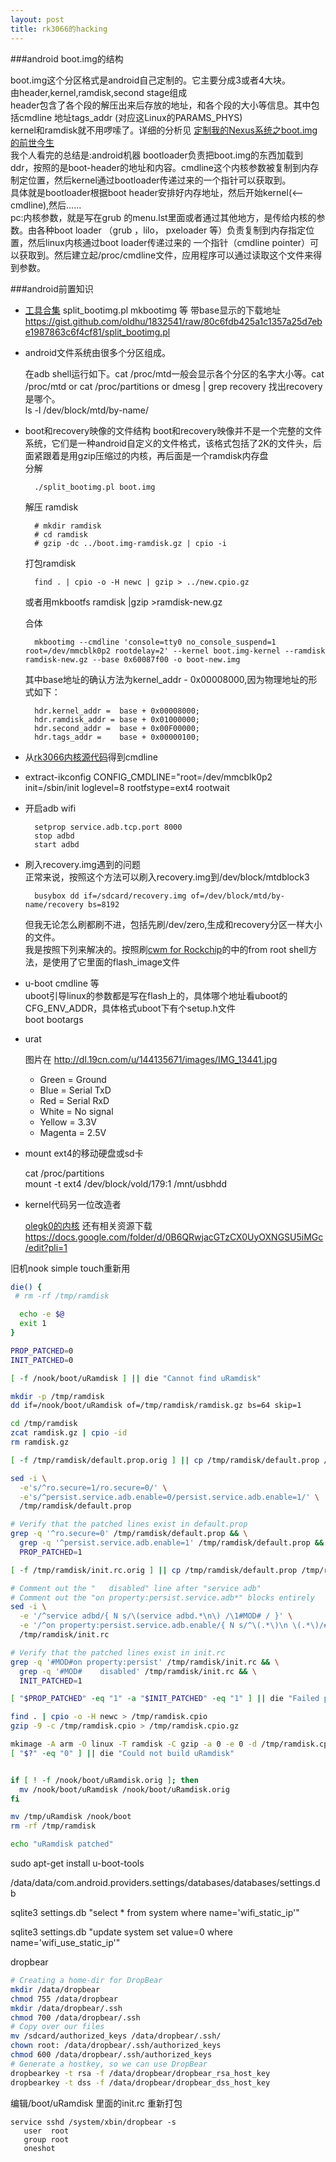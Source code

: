 ```yaml
---
layout: post
title: rk3066的hacking
---
```


###android boot.img的结构

boot.img这个分区格式是android自己定制的。它主要分成3或者4大块。  
由header,kernel,ramdisk,second stage组成  
header包含了各个段的解压出来后存放的地址，和各个段的大小等信息。其中包括cmdline 地址tags_addr (对应这Linux的PARAMS_PHYS)  
kernel和ramdisk就不用啰嗦了。详细的分析见 [定制我的Nexus系统之boot.img的前世今生]  
我个人看完的总结是:android机器 bootloader负责把boot.img的东西加载到ddr，按照的是boot-header的地址和内容。cmdline这个内核参数被复制到内存制定位置，然后kernel通过bootloader传递过来的一个指针可以获取到。  
具体就是bootloader根据boot header安排好内存地址，然后开始kernel(<--cmdline),然后......  
pc:内核参数，就是写在grub 的menu.lst里面或者通过其他地方，是传给内核的参数。由各种boot loader （grub ，lilo， pxeloader 等）负责复制到内存指定位置，然后linux内核通过boot loader传递过来的 一个指针（cmdline pointer）可以获取到。然后建立起/proc/cmdline文件，应用程序可以通过读取这个文件来得到参数。  


###android前置知识

* [工具合集] split_bootimg.pl mkbootimg 等 带base显示的下载地址 https://gist.github.com/oldhu/1832541/raw/80c6fdb425a1c1357a25d7ebe1987863c6f4cf81/split_bootimg.pl

* android文件系统由很多个分区组成。

	在adb shell运行如下。cat /proc/mtd一般会显示各个分区的名字大小等。cat /proc/mtd or cat /proc/partitions or dmesg | grep recovery 找出recovery是哪个。  
	ls -l  /dev/block/mtd/by-name/

* boot和recovery映像的文件结构
	boot和recovery映像并不是一个完整的文件系统，它们是一种android自定义的文件格式，该格式包括了2K的文件头，后面紧跟着是用gzip压缩过的内核，再后面是一个ramdisk内存盘  
	分解

	    ./split_bootimg.pl boot.img

	解压 ramdisk

	    # mkdir ramdisk  
	    # cd ramdisk  
	    # gzip -dc ../boot.img-ramdisk.gz | cpio -i

	打包ramdisk

	    find . | cpio -o -H newc | gzip > ../new.cpio.gz

	或者用mkbootfs ramdisk |gzip >ramdisk-new.gz

	合体

	    mkbootimg --cmdline 'console=tty0 no_console_suspend=1 root=/dev/mmcblk0p2 rootdelay=2' --kernel boot.img-kernel --ramdisk ramdisk-new.gz --base 0x60087f00 -o boot-new.img

	其中base地址的确认方法为kernel_addr - 0x00008000,因为物理地址的形式如下：

	    hdr.kernel_addr =  base + 0x00008000;
	    hdr.ramdisk_addr = base + 0x01000000;
	    hdr.second_addr =  base + 0x00F00000;
	    hdr.tags_addr =    base + 0x00000100;


* 从[rk3066内核源代码]得到cmdline

* extract-ikconfig
	CONFIG_CMDLINE="root=/dev/mmcblk0p2 init=/sbin/init loglevel=8 rootfstype=ext4 rootwait

* 开启adb wifi

	    setprop service.adb.tcp.port 8000  
	    stop adbd  
	    start adbd

* 刷入recovery.img遇到的问题  
	正常来说，按照这个方法可以刷入recovery.img到/dev/block/mtdblock3

	    busybox dd if=/sdcard/recovery.img of=/dev/block/mtd/by-name/recovery bs=8192

	但我无论怎么刷都刷不进，包括先刷/dev/zero,生成和recovery分区一样大小的文件。  
	我是按照下列来解决的。按照刷[cwm for Rockchip]的中的from root shell方法，是使用了它里面的flash_image文件

* u-boot cmdline 等  
	uboot引导linux的参数都是写在flash上的，具体哪个地址看uboot的CFG_ENV_ADDR，具体格式uboot下有个setup.h文件  
	boot bootargs

* urat 

	图片在 http://dl.19cn.com/u/144135671/images/IMG_13441.jpg

	* Green = Ground  
	* Blue = Serial TxD  
	* Red = Serial RxD  
	* White = No signal  
	* Yellow = 3.3V  
	* Magenta = 2.5V   

* mount ext4的移动硬盘或sd卡

	cat /proc/partitions  
	mount -t ext4 /dev/block/vold/179:1 /mnt/usbhdd

* kernel代码另一位改造者

	[olegk0的内核] 还有相关资源下载 https://docs.google.com/folder/d/0B6QRwjacGTzCX0UyOXNGSU5iMGc/edit?pli=1
	

[如何解包／编辑／打包boot.img文件]: http://www.cnblogs.com/shenhaocn/archive/2010/05/25/1743704.html
[rk3066内核源代码]: https://github.com/AndrewDB/rk3066-kernel
[工具合集]: http://code.google.com/p/zen-droid/downloads/list
[定制我的Nexus系统之boot.img的前世今生]: http://blog.csdn.net/ttxgz/article/details/7742696
[linux下的rk3066 adb]: http://www.rikomagic.co.uk/forum/viewtopic.php?f=9&t=4080
[cwm for Rockchip]: http://androtab.info/clockworkmod/rockchip/install/
[olegk0的内核]: https://github.com/olegk0/rk3066-kernel

旧机nook simple touch重新用
```bash
die() {
 # rm -rf /tmp/ramdisk

  echo -e $@
  exit 1
}

PROP_PATCHED=0
INIT_PATCHED=0

[ -f /nook/boot/uRamdisk ] || die "Cannot find uRamdisk"

mkdir -p /tmp/ramdisk
dd if=/nook/boot/uRamdisk of=/tmp/ramdisk/ramdisk.gz bs=64 skip=1

cd /tmp/ramdisk
zcat ramdisk.gz | cpio -id
rm ramdisk.gz

[ -f /tmp/ramdisk/default.prop.orig ] || cp /tmp/ramdisk/default.prop /tmp/ramdisk/default.prop.orig

sed -i \
  -e's/^ro.secure=1/ro.secure=0/' \
  -e's/^persist.service.adb.enable=0/persist.service.adb.enable=1/' \
  /tmp/ramdisk/default.prop

# Verify that the patched lines exist in default.prop
grep -q '^ro.secure=0' /tmp/ramdisk/default.prop && \
  grep -q '^persist.service.adb.enable=1' /tmp/ramdisk/default.prop && \
  PROP_PATCHED=1

[ -f /tmp/ramdisk/init.rc.orig ] || cp /tmp/ramdisk/default.prop /tmp/ramdisk/init.rc.orig

# Comment out the "   disabled" line after "service adb" 
# Comment out the "on property:persist.service.adb*" blocks entirely
sed -i \
  -e '/^service adbd/{ N s/\(service adbd.*\n\) /\1#MOD# / }' \
  -e '/^on property:persist.service.adb.enable/{ N s/^\(.*\)\n \(.*\)/#MOD#\1\n#MOD# \2/}' \
  /tmp/ramdisk/init.rc

# Verify that the patched lines exist in init.rc
grep -q '#MOD#on property:persist' /tmp/ramdisk/init.rc && \
  grep -q '#MOD#    disabled' /tmp/ramdisk/init.rc && \
  INIT_PATCHED=1

[ "$PROP_PATCHED" -eq "1" -a "$INIT_PATCHED" -eq "1" ] || die "Failed patching uRamdisk"

find . | cpio -o -H newc > /tmp/ramdisk.cpio
gzip -9 -c /tmp/ramdisk.cpio > /tmp/ramdisk.cpio.gz

mkimage -A arm -O linux -T ramdisk -C gzip -a 0 -e 0 -d /tmp/ramdisk.cpio.gz /tmp/uRamdisk > /dev/null
[ "$?" -eq "0" ] || die "Could not build uRamdisk"


if [ ! -f /nook/boot/uRamdisk.orig ]; then
  mv /nook/boot/uRamdisk /nook/boot/uRamdisk.orig
fi

mv /tmp/uRamdisk /nook/boot
rm -rf /tmp/ramdisk

echo "uRamdisk patched"
```

sudo apt-get install u-boot-tools

/data/data/com.android.providers.settings/databases/databases/settings.db

sqlite3 settings.db "select * from system where name='wifi_static_ip'"

sqlite3 settings.db "update system set value=0 where name='wifi_use_static_ip'"

dropbear
```bash
# Creating a home-dir for DropBear
mkdir /data/dropbear
chmod 755 /data/dropbear
mkdir /data/dropbear/.ssh
chmod 700 /data/dropbear/.ssh
# Copy over our files
mv /sdcard/authorized_keys /data/dropbear/.ssh/
chown root: /data/dropbear/.ssh/authorized_keys
chmod 600 /data/dropbear/.ssh/authorized_keys
# Generate a hostkey, so we can use DropBear
dropbearkey -t rsa -f /data/dropbear/dropbear_rsa_host_key
dropbearkey -t dss -f /data/dropbear/dropbear_dss_host_key
```
编辑/boot/uRamdisk 里面的init.rc 重新打包
```
service sshd /system/xbin/dropbear -s
   user  root
   group root
   oneshot
```
